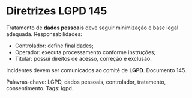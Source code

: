 # Diretrizes LGPD 145

Tratamento de **dados pessoais** deve seguir minimização e base legal adequada.
Responsabilidades:
- Controlador: define finalidades;
- Operador: executa processamento conforme instruções;
- Titular: possui direitos de acesso, correção e exclusão.

Incidentes devem ser comunicados ao comitê de **LGPD**. Documento 145.

Palavras-chave: LGPD, dados pessoais, controlador, tratamento, consentimento.
Tags: lgpd.
